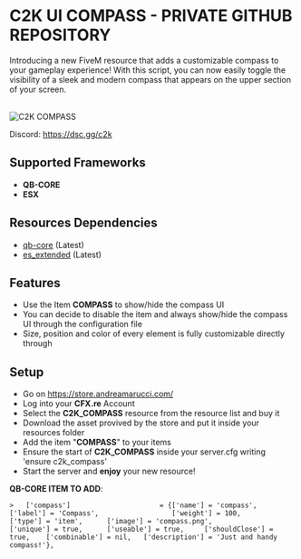 # C2K UI COMPASS - PRIVATE GITHUB REPOSITORY

Introducing a new FiveM resource that adds a customizable compass to your gameplay experience! With this script, you can now easily toggle the visibility of a sleek and modern compass that appears on the upper section of your screen.

<br>

<img src="https://i.imgur.com/MCqHvUu.png" alt="C2K COMPASS" />

Discord: https://dsc.gg/c2k

## Supported Frameworks

- <b>QB-CORE</b>
- <b>ESX</b>

## Resources Dependencies

- [qb-core](https://github.com/qbcore-framework/qb-core) (Latest)
- [es_extended](https://github.com/esx-framework/esx-legacy) (Latest)

## Features

- Use the Item <b>COMPASS</b> to show/hide the compass UI
- You can decide to disable the item and always show/hide the compass UI through the configuration file
- Size, position and color of every element is fully customizable directly through

## Setup

- Go on https://store.andreamarucci.com/
- Log into your <b>CFX.re</b> Account
- Select the <b>C2K_COMPASS</b> resource from the resource list and buy it
- Download the asset provived by the store and put it inside your resources folder
- Add the item "<b>COMPASS</b>" to your items
- Ensure the start of <b>C2K_COMPASS</b> inside your server.cfg writing </b>'ensure c2k_compass'</b>
- Start the server and <b>enjoy</b> your new resource!

**QB-CORE ITEM TO ADD**:

```
> 	['compass'] 			 	     = {['name'] = 'compass', 			  	    	['label'] = 'Compass', 	         		['weight'] = 100, 		['type'] = 'item', 		['image'] = 'compass.png', 		     	['unique'] = true, 		['useable'] = true, 	['shouldClose'] = true,    ['combinable'] = nil,   ['description'] = 'Just and handy compass!'},
```
